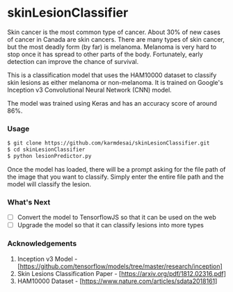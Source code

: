 # skinLesionClassifier
Skin cancer is the most common type of cancer. About 30% of new cases of cancer
in Canada are skin cancers. There are many types of skin cancer, but the most
deadly form (by far) is melanoma. Melanoma is very hard to stop once it has
spread to other parts of the body. Fortunately, early detection can improve
the chance of survival.

This is a classification model that uses the HAM10000 dataset to classify skin 
lesions as either melanoma or non-melanoma. It is trained on Google's Inception v3
Convolutional Neural Network (CNN) model.

The model was trained using Keras and has an accuracy score of around 86%.

### Usage
```sh
$ git clone https://github.com/karmdesai/skinLesionClassifier.git
$ cd skinLesionClassifier
$ python lesionPredictor.py 
```
Once the model has loaded, there will be a prompt asking for the file path of the 
image that you want to classify. Simply enter the entire file path and the model
will classify the lesion.

### What's Next
- [ ] Convert the model to TensorflowJS so that it can be used on the web
- [ ] Upgrade the model so that it can classify lesions into more types

### Acknowledgements
1. Inception v3 Model - [https://github.com/tensorflow/models/tree/master/research/inception]
2. Skin Lesions Classification Paper - [https://arxiv.org/pdf/1812.02316.pdf]
3. HAM10000 Dataset - [https://www.nature.com/articles/sdata2018161]